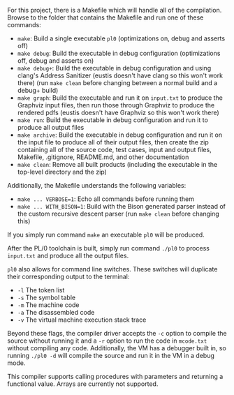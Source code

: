 For this project, there is a Makefile which will handle all of the compilation. Browse to the folder that contains the Makefile and run one of these commands:

* `make`: Build a single executable `pl0` (optimizations on, debug and asserts off)
* `make debug`: Build the executable in debug configuration (optimizations off, debug and asserts on)
* `make debug+`: Build the executable in debug configuration and using clang's Address Sanitizer (eustis doesn't have clang so this won't work there) (run `make clean` before changing between a normal build and a debug+ build)
* `make graph`: Build the executable and run it on `input.txt` to produce the Graphviz input files, then run those through Graphviz to produce the rendered pdfs (eustis doesn't have Graphviz so this won't work there)
* `make run`: Build the executable in debug configuration and run it to produce all output files
* `make archive`: Build the executable in debug configuration and run it on the input file to produce all of their output files, then create the zip containing all of the source code, test cases, input and output files, Makefile, .gitignore, README.md, and other documentation
* `make clean`: Remove all built products (including the executable in the top-level directory and the zip)

Additionally, the Makefile understands the following variables:

* `make ... VERBOSE=1`: Echo all commands before running them
* `make ... WITH_BISON=1`: Build with the Bison generated parser instead of the custom recursive descent parser (run `make clean` before changing this)

If you simply run command `make` an executable `pl0` will be produced. 

After the PL/0 toolchain is built, simply run command `./pl0` to process `input.txt` and produce all the output files.

`pl0` also allows for command line switches. These switches will duplicate their corresponding output to the terminal:

* `-l` The token list
* `-s` The symbol table
* `-m` The machine code
* `-a` The disassembled code
* `-v` The virtual machine execution stack trace

Beyond these flags, the compiler driver accepts the `-c` option to compile the source without running it and a `-r` option to run the code in `mcode.txt` without compiling any code. Additionally, the VM has a debugger built in, so running `./pl0 -d` will compile the source and run it in the VM in a debug mode.

This compiler supports calling procedures with parameters and returning a functional value. Arrays are currently not supported.
